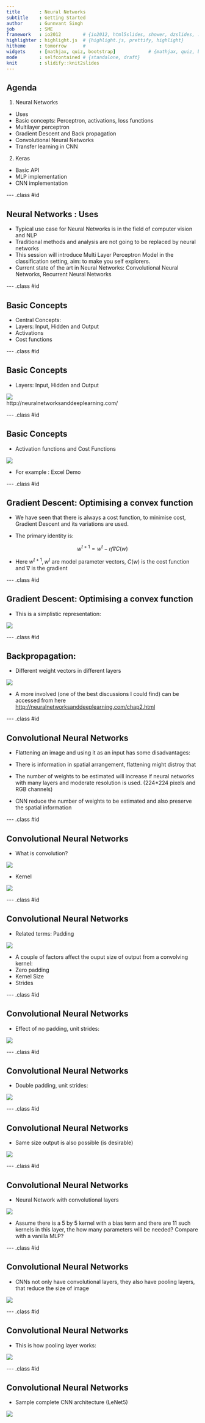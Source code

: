 ```yaml
---
title       : Neural Networks
subtitle    : Getting Started 
author      : Gunnvant Singh
job         : SME
framework   : io2012        # {io2012, html5slides, shower, dzslides, ...}
highlighter : highlight.js  # {highlight.js, prettify, highlight}
hitheme     : tomorrow      # 
widgets     : [mathjax, quiz, bootstrap]            # {mathjax, quiz, bootstrap}
mode        : selfcontained # {standalone, draft}
knit        : slidify::knit2slides
---
```


## Agenda

1. Neural Networks
 * Uses
 * Basic concepts: Perceptron, activations, loss functions
 * Multilayer perceptron
 * Gradient Descent and Back propagation
 * Convolutional Neural Networks
 * Transfer learning in CNN

2. Keras
 * Basic API
 * MLP implementation
 * CNN implementation

--- .class #id 

## Neural Networks : Uses

* Typical use case for Neural Networks is in the field of computer vision and NLP
* Traditional methods and analysis are not going to be replaced by neural networks
* This session will introduce Multi Layer Perceptron Model in the classification setting, aim: to make you self explorers.
* Current state of the art in Neural Networks: Convolutional Neural Networks, Recurrent Neural Networks


--- .class #id


## Basic Concepts

* Central Concepts:
 * Layers: Input, Hidden and Output
 * Activations
 * Cost functions

 

--- .class #id

## Basic Concepts 

* Layers: Input, Hidden and Output

<img src='mlp1.png'>

<footer style='size:0.1px;' > http://neuralnetworksanddeeplearning.com/</footer>


--- .class #id

## Basic Concepts

* Activation functions and Cost Functions

<img src = 'mlp2.png'>

* For example : Excel Demo


--- .class #id

## Gradient Descent: Optimising a convex function

* We have seen that there is always a cost function, to minimise cost, Gradient Descent and its variations are used.

* The primary identity is:
 
 $$w^{t+1}=w^{t}-\eta \nabla C(w)$$ 
* Here $w^{t+1}, w^{t}$ are model parameter vectors, $C(w)$ is the cost function and $\nabla$ is the gradient


--- .class #id
 

## Gradient Descent: Optimising a convex function

* This is a simplistic representation:

<img src= 'gd.png'>


--- .class #id

## Backpropagation:

* Different weight vectors in different layers

<img src='backprop.gif'>

* A more involved (one of the best discussions I could find) can be accessed from here http://neuralnetworksanddeeplearning.com/chap2.html


--- .class #id


## Convolutional Neural Networks

* Flattening an image and using it as an input has some disadvantages:
 * There is information in spatial arrangement, flattening might distroy that
 * The number of weights to be estimated will increase if neural networks with many layers and moderate resolution is used. (224*224 pixels and RGB channels)

* CNN reduce the number of weights to be estimated and also preserve the spatial information


--- .class #id

## Convolutional Neural  Networks

* What is convolution?

<img src='conv1.gif'>

* Kernel

<img src='kernel.png'>


--- .class #id

## Convolutional Neural Networks

* Related terms: Padding

<img src='conv2.gif'>

* A couple of factors affect the ouput size of output from a convolving kernel:
 * Zero padding
 * Kernel Size
 * Strides
 

--- .class #id

## Convolutional Neural Networks

* Effect of no padding, unit strides:

<img src='conv3.gif'>



--- .class #id

## Convolutional Neural Networks
* Double padding, unit strides:

<img src='conv4.gif'>


--- .class #id

## Convolutional Neural Networks

* Same size output is also possible (is desirable)

<img src='conv5.gif'>


--- .class #id

## Convolutional Neural Networks

* Neural Network with convolutional layers

<img src='depthcol.jpeg'>

* Assume there is a 5 by 5 kernel with a bias term and there are 11 such kernels in this layer, the how many parameters will be needed? Compare with a vanilla MLP?


--- .class #id

## Convolutional Neural Networks

* CNNs not only have convolutional layers, they also have pooling layers, that reduce the size of image

<img src='pool.jpeg'>



--- .class #id

## Convolutional Neural Networks
* This is how pooling layer works:

<img src='maxpool.jpeg'>


--- .class #id

## Convolutional Neural Networks

* Sample complete CNN architecture (LeNet5)

<img src='lenet5.png'>

